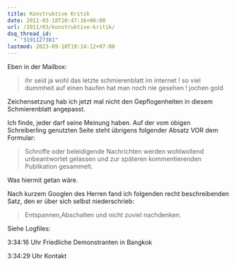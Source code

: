 ```yaml
---
title: Konstruktive Kritik
date: 2011-03-18T20:47:16+00:00
url: /2011/03/konstruktive-kritik/
dsq_thread_id:
  - "3191127381"
lastmod: 2023-09-10T19:14:12+07:00
---
```

Eben in der Mailbox:

> ihr seid ja wohl das letzte schmierenblatt im internet ! so viel dummheit auf einen haufen hat man noch nie gesehen ! jochen gold

Zeichensetzung hab ich jetzt mal nicht den Gepflogenheiten in diesem Schmierenblatt angepasst.

Ich finde, jeder darf seine Meinung haben. Auf der vom obigen Schreiberling genutzten Seite steht übrigens folgender Absatz <span class="caps">VOR</span> dem Formular:

> Schroffe oder beleidigende Nachrichten werden wohlwollend unbeantwortet gelassen und zur späteren kommentierenden Publikation gesammelt.

Was hiermit getan wäre.

Nach kurzem Googlen des Herren fand ich folgenden recht beschreibenden Satz, den er über sich selbst niederschrieb:

> Entspannen,Abschalten und nicht zuviel nachdenken.

Siehe Logfiles:

3:34:16 Uhr Friedliche Demonstranten in Bangkok

3:34:29 Uhr Kontakt
